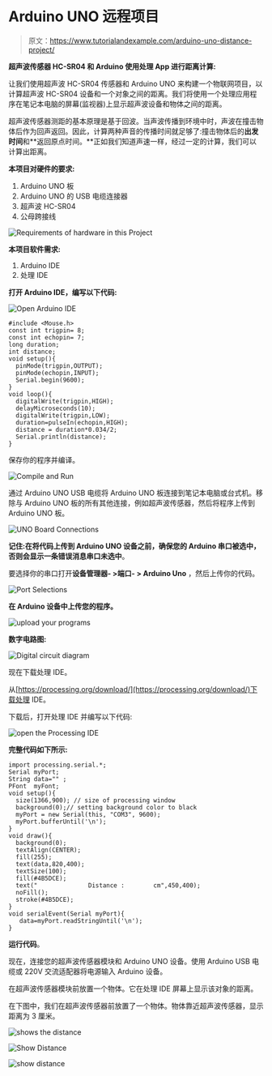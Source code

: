 # Arduino UNO 远程项目

> 原文：<https://www.tutorialandexample.com/arduino-uno-distance-project/>

**超声波传感器 HC-SR04 和 Arduino 使用处理 App 进行距离计算:**

让我们使用超声波 HC-SR04 传感器和 Arduino UNO 来构建一个物联网项目，以计算超声波 HC-SR04 设备和一个对象之间的距离。我们将使用一个处理应用程序在笔记本电脑的屏幕(监视器)上显示超声波设备和物体之间的距离。

超声波传感器测距的基本原理是基于回波。当声波传播到环境中时，声波在撞击物体后作为回声返回。因此，计算两种声音的传播时间就足够了:撞击物体后的**出发时间**和**返回原点时间。**正如我们知道声速一样，经过一定的计算，我们可以计算出距离。

**本项目对硬件的要求:**

1.  Arduino UNO 板
2.  Arduino UNO 的 USB 电缆连接器
3.  超声波 HC-SR04
4.  公母跨接线

![Requirements of hardware in this Project](img/f25050a90f675930eaf98b2d0974e21e.png)

**本项目软件需求:**

1.  Arduino IDE
2.  处理 IDE

**打开 Arduino IDE，编写以下代码:**

![Open Arduino IDE](img/a511065032d1c8c5e7ff4e095ed0ac3f.png)

```
#include <Mouse.h>    
const int trigpin= 8;  
const int echopin= 7;  
long duration;  
int distance;  
void setup(){  
  pinMode(trigpin,OUTPUT);  
  pinMode(echopin,INPUT);  
  Serial.begin(9600);  
}  
void loop(){  
  digitalWrite(trigpin,HIGH);  
  delayMicroseconds(10);  
  digitalWrite(trigpin,LOW);  
  duration=pulseIn(echopin,HIGH);  
  distance = duration*0.034/2;  
  Serial.println(distance);  
}  
```

保存你的程序并编译。

![Compile and Run](img/5cb60fb22d980031334e9f9d9b37f424.png)

通过 Arduino UNO USB 电缆将 Arduino UNO 板连接到笔记本电脑或台式机。移除与 Arduino UNO 板的所有其他连接，例如超声波传感器，然后将程序上传到 Arduino UNO 板。

![UNO Board Connections](img/479e54b8a49b3407f0c45c1071290f81.png)

**记住:**在将代码上传到 Arduino UNO 设备之前，确保您的 Arduino 串口被选中，否则会显示一条错误消息**串口未选中**。

要选择你的串口打开**设备管理器- >端口- > Arduino Uno** ，然后上传你的代码。

![Port Selections](img/def5f401e0d6743c28a1be59ceb2fb80.png)

**在 Arduino 设备中上传您的程序。**

![upload your programs](img/f48fcb6fc8044286278040fbf1879f09.png)

**数字电路图:**

![Digital circuit diagram](img/0a4844b2f83ee59135895893e0eed630.png)

现在下载处理 IDE。

从[https://processing.org/download/](https://processing.org/download/)下载处理 IDE。

下载后，打开处理 IDE 并编写以下代码:

![ open the Processing IDE](img/4dc6c485e17d1e6bdcf5562ac12b4c5d.png)

**完整代码如下所示:**

```
import processing.serial.*;    
Serial myPort;    
String data="" ;  
PFont  myFont;    
void setup(){  
  size(1366,900); // size of processing window  
  background(0);// setting background color to black  
  myPort = new Serial(this, "COM3", 9600);  
  myPort.bufferUntil('\n');  
}  
void draw(){  
  background(0);  
  textAlign(CENTER);  
  fill(255);  
  text(data,820,400);  
  textSize(100);  
  fill(#4B5DCE);  
  text("              Distance :        cm",450,400);  
  noFill();  
  stroke(#4B5DCE);  
}  
void serialEvent(Serial myPort){  
   data=myPort.readStringUntil('\n');  
}   
```

**运行代码**。

现在，连接您的超声波传感器模块和 Arduino UNO 设备。使用 Arduino USB 电缆或 220V 交流适配器将电源输入 Arduino 设备。

在超声波传感器模块前放置一个物体。它在处理 IDE 屏幕上显示该对象的距离。

在下图中，我们在超声波传感器前放置了一个物体。物体靠近超声波传感器，显示距离为 3 厘米。

![shows the distance](img/6a71c61147e8dd7cd76b0b8c840fb617.png)

![Show Distance](img/8ddf31627a1c008caefa30d42e13e6c3.png)

![show distance](img/714be2a8b27dff8be6c58e77f9cbf31a.png)